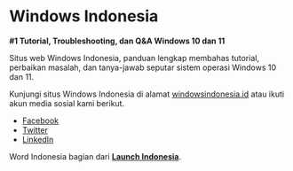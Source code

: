 # Windows Indonesia

**#1 Tutorial, Troubleshooting, dan Q&A Windows 10 dan 11**

Situs web Windows Indonesia, panduan lengkap membahas tutorial, perbaikan masalah, dan tanya-jawab seputar sistem operasi Windows 10 dan 11.

Kunjungi situs Windows Indonesia di alamat [windowsindonesia.id](https://windowsindonesia.id) atau ikuti akun media sosial kami berikut.

- [Facebook](https://www.facebook.com/windowsidn)
- [Twitter](https://twitter.com/windowsidn)
- [LinkedIn](https://www.linkedin.com/company/windowsidn)

Word Indonesia bagian dari [**Launch Indonesia**](https://www.youtube.com/c/launchid).
